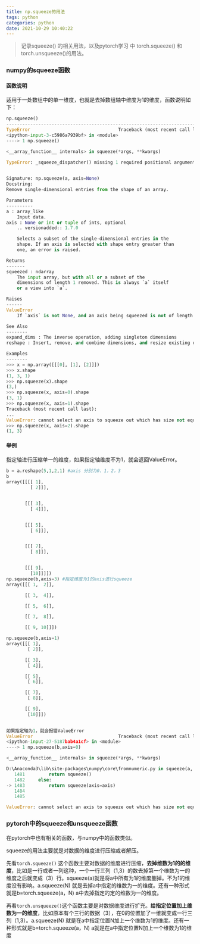 ```yaml
---
title: np.squeeze的用法
tags: python
categories: python
date: 2021-10-29 10:40:22
---
```


> 记录squeeze() 的相关用法，以及pytorch学习 中 torch.squeeze() 和torch.unsqueeze()的用法。

### numpy的squeeze函数

#### 函数说明

适用于一处数组中的单一维度，也就是去掉数组轴中维度为1的维度，函数说明如下：

```python
np.squeeze()
---------------------------------------------------------------------------
TypeError                                 Traceback (most recent call last)
<ipython-input-3-c5986a7939bf> in <module>
----> 1 np.squeeze()

<__array_function__ internals> in squeeze(*args, **kwargs)

TypeError: _squeeze_dispatcher() missing 1 required positional argument: 'a'

​
Signature: np.squeeze(a, axis=None)
Docstring:
Remove single-dimensional entries from the shape of an array.

Parameters
----------
a : array_like
    Input data.
axis : None or int or tuple of ints, optional
    .. versionadded:: 1.7.0

    Selects a subset of the single-dimensional entries in the
    shape. If an axis is selected with shape entry greater than
    one, an error is raised.

Returns
-------
squeezed : ndarray
    The input array, but with all or a subset of the
    dimensions of length 1 removed. This is always `a` itself
    or a view into `a`.

Raises
------
ValueError
    If `axis` is not None, and an axis being squeezed is not of length 1

See Also
--------
expand_dims : The inverse operation, adding singleton dimensions
reshape : Insert, remove, and combine dimensions, and resize existing ones

Examples
--------
>>> x = np.array([[[0], [1], [2]]])
>>> x.shape
(1, 3, 1)
>>> np.squeeze(x).shape
(3,)
>>> np.squeeze(x, axis=0).shape
(3, 1)
>>> np.squeeze(x, axis=1).shape
Traceback (most recent call last):
...
ValueError: cannot select an axis to squeeze out which has size not equal to one
>>> np.squeeze(x, axis=2).shape
(1, 3)
```

#### 举例

指定轴进行压缩单一的维度，如果指定轴维度不为1，就会返回ValueError。

```python
b = a.reshape(5,1,2,1) #axis 分别为0，1，2，3
b
array([[[[ 1],
         [ 2]]],


       [[[ 3],
         [ 4]]],


       [[[ 5],
         [ 6]]],


       [[[ 7],
         [ 8]]],


       [[[ 9],
         [10]]]])
np.squeeze(b,axis=3) #指定维度为1的axis进行squeeze
array([[[ 1,  2]],

       [[ 3,  4]],

       [[ 5,  6]],

       [[ 7,  8]],

       [[ 9, 10]]])

np.squeeze(b,axis=1)
array([[[ 1],
        [ 2]],

       [[ 3],
        [ 4]],

       [[ 5],
        [ 6]],

       [[ 7],
        [ 8]],

       [[ 9],
        [10]]])
        
```

```python
如果指定轴为1，就会报错ValueError
ValueError                                Traceback (most recent call last)
<ipython-input-27-5187bab4a1cf> in <module>
----> 1 np.squeeze(b,axis=0)

<__array_function__ internals> in squeeze(*args, **kwargs)

D:\Anaconda3\lib\site-packages\numpy\core\fromnumeric.py in squeeze(a, axis)
   1481         return squeeze()
   1482     else:
-> 1483         return squeeze(axis=axis)
   1484 
   1485 

ValueError: cannot select an axis to squeeze out which has size not equal to one
```

### pytorch中的squeeze和unsqueeze函数

在pytorch中也有相关的函数，与numpy中的函数类似。

squeeze的用法主要就是对数据的维度进行压缩或者解压。

先看`torch.squeeze()` 这个函数主要对数据的维度进行压缩，**去掉维数为1的的维度**，比如是一行或者一列这种，一个一行三列（1,3）的数去掉第一个维数为一的维度之后就变成（3）行。squeeze(a)就是将a中所有为1的维度删掉。不为1的维度没有影响。a.squeeze(N) 就是去掉a中指定的维数为一的维度。还有一种形式就是b=torch.squeeze(a，N) a中去掉指定的定的维数为一的维度。

再看`torch.unsqueeze()`这个函数主要是对数据维度进行扩充。**给指定位置加上维数为一的维度**，比如原本有个三行的数据（3），在0的位置加了一维就变成一行三列（1,3）。a.squeeze(N) 就是在a中指定位置N加上一个维数为1的维度。还有一种形式就是b=torch.squeeze(a，N) a就是在a中指定位置N加上一个维数为1的维度



